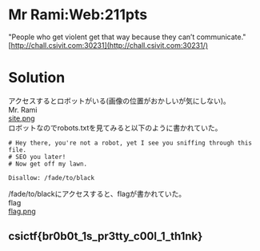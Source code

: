 # Mr Rami:Web:211pts
"People who get violent get that way because they can’t communicate."  
[http://chall.csivit.com:30231](http://chall.csivit.com:30231/)  

# Solution
アクセスするとロボットがいる(画像の位置がおかしいが気にしない)。  
Mr. Rami  
[site.png](site/site.png)  
ロボットなのでrobots.txtを見てみると以下のように書かれていた。  
```text
# Hey there, you're not a robot, yet I see you sniffing through this file.
# SEO you later!
# Now get off my lawn.

Disallow: /fade/to/black
```
/fade/to/blackにアクセスすると、flagが書かれていた。  
flag  
[flag.png](site/flag.png)  

## csictf{br0b0t_1s_pr3tty_c00l_1_th1nk}
